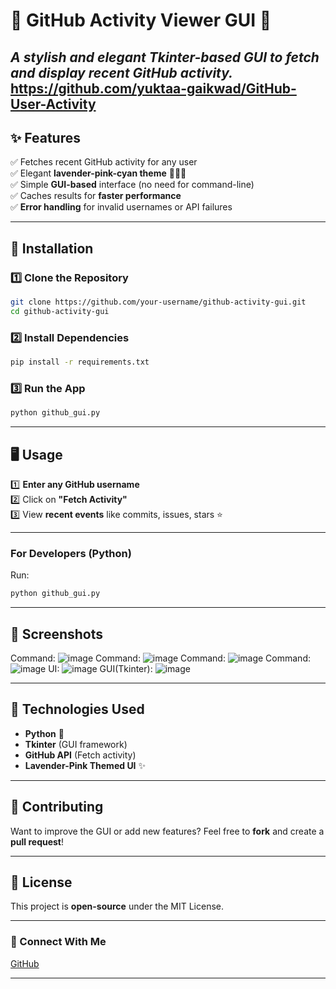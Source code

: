 # **🌸 GitHub Activity Viewer GUI 🌸**  
_A stylish and elegant Tkinter-based GUI to fetch and display recent GitHub activity._  
https://github.com/yuktaa-gaikwad/GitHub-User-Activity
---

## **✨ Features**
✅ Fetches recent GitHub activity for any user  
✅ Elegant **lavender-pink-cyan theme** 🌸💜💙  
✅ Simple **GUI-based** interface (no need for command-line)  
✅ Caches results for **faster performance**  
✅ **Error handling** for invalid usernames or API failures  

---

## **📌 Installation**
### **1️⃣ Clone the Repository**
```sh
git clone https://github.com/your-username/github-activity-gui.git
cd github-activity-gui
```

### **2️⃣ Install Dependencies**  
```sh
pip install -r requirements.txt
```

### **3️⃣ Run the App**  
```sh
python github_gui.py
```

---

## **🖥️ Usage**
1️⃣ **Enter any GitHub username**  
2️⃣ Click on **"Fetch Activity"**  
3️⃣ View **recent events** like commits, issues, stars ⭐  

---  
### **For Developers (Python)**
Run:
```sh
python github_gui.py
```
---

## **💜 Screenshots**  
Command:
![image](https://github.com/user-attachments/assets/8958cfa5-1aa7-4437-8321-d60a2894b699)
Command:
![image](https://github.com/user-attachments/assets/2db2fbef-1bd3-4069-a2b9-0dc32f2f3e2a)
Command:
![image](https://github.com/user-attachments/assets/4f2396d2-d15e-4d3b-a174-24b046df7074)
Command:
![image](https://github.com/user-attachments/assets/7981a3e9-787d-4d0d-b234-bf7362277bc0)
UI:
![image](https://github.com/user-attachments/assets/8ba934e1-89fa-4996-a1c3-9b293a48fe6b)
GUI(Tkinter):
![image](https://github.com/user-attachments/assets/af92d6b1-a53e-4320-9ecc-8fe1a01bd3b9)

---

## **🔧 Technologies Used**
- **Python** 🐍  
- **Tkinter** (GUI framework)  
- **GitHub API** (Fetch activity)  
- **Lavender-Pink Themed UI** ✨  

---

## **🌟 Contributing**
Want to improve the GUI or add new features? Feel free to **fork** and create a **pull request**!  

---

## **📜 License**
This project is **open-source** under the MIT License.  

---

### **💌 Connect With Me**
[GitHub](https://github.com/yuktaa-gaikwad) 

---

